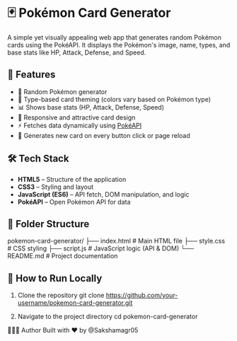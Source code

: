 # 🃏 Pokémon Card Generator

A simple yet visually appealing web app that generates random Pokémon cards using the PokéAPI. It displays the Pokémon's image, name, types, and base stats like HP, Attack, Defense, and Speed.

## 🌟 Features

- 🎲 Random Pokémon generator
- 🌈 Type-based card theming (colors vary based on Pokémon type)
- 📊 Shows base stats (HP, Attack, Defense, Speed)
- 🎨 Responsive and attractive card design
- ⚡ Fetches data dynamically using [PokéAPI](https://pokeapi.co/)
- 🔁 Generates new card on every button click or page reload

## 🛠️ Tech Stack

- **HTML5** – Structure of the application
- **CSS3** – Styling and layout
- **JavaScript (ES6)** – API fetch, DOM manipulation, and logic
- **PokéAPI** – Open Pokémon API for data

## 📁 Folder Structure

pokemon-card-generator/
├── index.html # Main HTML file
├── style.css # CSS styling
├── script.js # JavaScript logic (API & DOM)
└── README.md # Project documentation


## 🚀 How to Run Locally

1. Clone the repository
   git clone https://github.com/your-username/pokemon-card-generator.git

2. Navigate to the project directory
   cd pokemon-card-generator

👨🏻‍🎓 Author
Built with ❤️ by @Sakshamagr05
